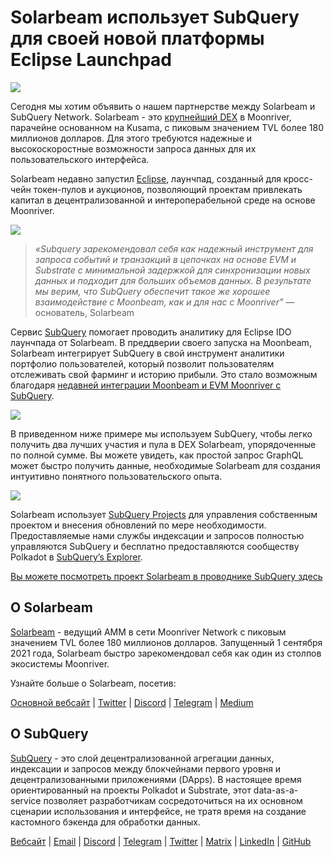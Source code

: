 # Solarbeam использует SubQuery для своей новой платформы Eclipse Launchpad

![](https://miro.medium.com/max/1400/1*ZG9NqT9GIXax5SBpNn5ipg.png)

Сегодня мы хотим объявить о нашем партнерстве между Solarbeam и SubQuery Network. Solarbeam - это [крупнейший DEX](https://defillama.com/chain/Moonriver) в Moonriver, парачейне основанном на Kusama, с пиковым значением TVL более 180 миллионов долларов. Для этого требуются надежные и высокоскоростные возможности запроса данных для их пользовательского интерфейса.

Solarbeam недавно запустил [Eclipse](https://app.solarbeam.io/eclipse), лаунчпад, созданный для кросс-чейн токен-пулов и аукционов, позволяющий проектам привлекать капитал в децентрализованной и интероперабельной среде на основе Moonriver.

![](https://miro.medium.com/max/1400/1*IbRN8EnymWvqvh0sx_PNKw.png)

> _«Subquery зарекомендовал себя как надежный инструмент для запроса событий и транзакций в цепочках на основе EVM и Substrate с минимальной задержкой для синхронизации новых данных и подходит для больших объемов данных. В результате мы верим, что SubQuery обеспечит такое же хорошее взаимодействие с Moonbeam, как и для нас с Moonriver"_ — основатель, Solarbeam

Сервис [SubQuery](https://subquery.network/) помогает проводить аналитику для Eclipse IDO лаунчпада от Solarbeam. В преддверии своего запуска на Moonbeam, Solarbeam интегрирует SubQuery в свой инструмент аналитики портфолио пользователей, который позволит пользователям отслеживать свой фарминг и историю прибыли. Это стало возможным благодаря [недавней интеграции Moonbeam и   EVM Moonriver с SubQuery](./20211028-moonbeam-evm.md).

![](https://miro.medium.com/max/1400/1*6_iO6tLt4RxxMvs8u-F_Bg.png)

В приведенном ниже примере мы используем SubQuery, чтобы легко получить два лучших участия и пула в DEX Solarbeam, упорядоченные по полной сумме. Вы можете увидеть, как простой запрос GraphQL может быстро получить данные, необходимые Solarbeam для создания интуитивно понятного пользовательского опыта.

![](https://miro.medium.com/max/1400/1*5iCwSaU96UtDMFA1MruRlA.png)

Solarbeam использует [SubQuery Projects](https://project.subquery.network/) для управления собственным проектом и внесения обновлений по мере необходимости. Предоставляемые нами службы индексации и запросов полностью управляются SubQuery и бесплатно предоставляются сообществу Polkadot в [SubQuery’s Explorer](https://explorer.subquery.network/).

[Вы можете посмотреть проект Solarbeam в проводнике SubQuery здесь](https://explorer.subquery.network/subquery/csntest/eclipse)

## О Solarbeam

[Solarbeam](https://solarbeam.io/) - ведущий AMM в сети Moonriver Network с пиковым значением TVL более 180 миллионов долларов. Запущенный 1 сентября 2021 года, Solarbeam быстро зарекомендовал себя как один из столпов экосистемы Moonriver.

Узнайте больше о Solarbeam, посетив:

[Основной вебсайт](https://solarbeam.io/exchange/swap) | [Twitter](https://twitter.com/solarbeamio) | [Discord](http://discord.gg/rK4AjZXuwf) | [Telegram](http://t.me/solarbeamio) | [Medium](https://solarbeam.medium.com/)

## О SubQuery

[SubQuery](https://subquery.network/) - это слой децентрализованной агрегации данных, индексации и запросов между блокчейнами первого уровня и децентрализованными приложениями (DApps). В настоящее время ориентированный на проекты Polkadot и Substrate, этот data-as-a-service позволяет разработчикам сосредоточиться на их основном сценарии использования и интерфейсе, не тратя время на создание кастомного бэкенда для обработки данных.

[Вебсайт](https://subquery.network/) | [Email](mailto:hello@subquery.network) | [Discord](https://discord.com/invite/78zg8aBSMG) | [Telegram](https://t.me/subquerynetwork) | [Twitter](https://twitter.com/subquerynetwork) | [Matrix](https://matrix.to/#/#subquery:matrix.org) | [LinkedIn](https://www.linkedin.com/company/subquery) | [GitHub](https://github.com/subquery)
